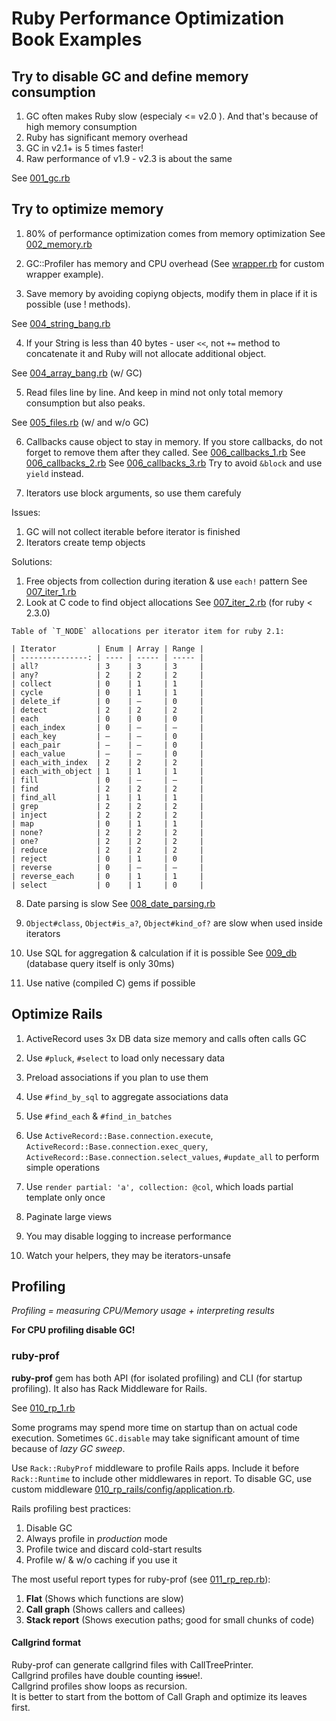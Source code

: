 # Ruby Performance Optimization Book Examples

## Try to disable GC and define memory consumption

1. GC often makes Ruby slow (especialy <= v2.0 ). And that's because of high memory consumption
2. Ruby has significant memory overhead
3. GC in v2.1+ is 5 times faster!
4. Raw performance of v1.9 - v2.3 is about the same

See [001_gc.rb](001_gc.rb)

## Try to optimize memory

1. 80% of performance optimization comes from memory optimization
  See [002_memory.rb](002_memory.rb)

2. GC::Profiler has memory and CPU overhead (See [wrapper.rb](wrapper.rb) for custom wrapper example).

3. Save memory by avoiding copiyng objects, modify them in place if it is possible (use ! methods).

  See [004_string_bang.rb](004_string_bang.rb)

4. If your String is less than 40 bytes - user `<<`, not `+=` method to concatenate it and Ruby will not allocate additional object.

  See [004_array_bang.rb](004_array_bang.rb) (w/ GC)

5. Read files line by line. And keep in mind not only total memory consumption but also peaks.

  See [005_files.rb](005_files.rb) (w/ and w/o GC)

6. Callbacks cause object to stay in memory. If you store callbacks, do not forget to remove them after they called.
  See [006_callbacks_1.rb](006_callbacks_1.rb)
  See [006_callbacks_2.rb](006_callbacks_2.rb)
  See [006_callbacks_3.rb](006_callbacks_3.rb)
  Try to avoid `&block` and use `yield` instead.

7. Iterators use block arguments, so use them carefuly

  Issues:
  1. GC will not collect iterable before iterator is finished
  2. Iterators create temp objects

  Solutions:

  1. Free objects from collection during iteration & use `each!` pattern
    See [007_iter_1.rb](007_iter_1.rb)
  2. Look at C code to find object allocations
    See [007_iter_2.rb](007_iter_2.rb) (for ruby < 2.3.0)

    Table of `T_NODE` allocations per iterator item for ruby 2.1:

    | Iterator         | Enum | Array | Range |  
    | ---------------: | ---- | ----- | ----- |  
    | all?             | 3    | 3     | 3     |  
    | any?             | 2    | 2     | 2     |  
    | collect          | 0    | 1     | 1     |  
    | cycle            | 0    | 1     | 1     |  
    | delete_if        | 0    | —     | 0     |  
    | detect           | 2    | 2     | 2     |  
    | each             | 0    | 0     | 0     |  
    | each_index       | 0    | —     | —     |  
    | each_key         | —    | —     | 0     |  
    | each_pair        | —    | —     | 0     |  
    | each_value       | —    | —     | 0     |  
    | each_with_index  | 2    | 2     | 2     |  
    | each_with_object | 1    | 1     | 1     |  
    | fill             | 0    | —     | —     |  
    | find             | 2    | 2     | 2     |  
    | find_all         | 1    | 1     | 1     |  
    | grep             | 2    | 2     | 2     |  
    | inject           | 2    | 2     | 2     |  
    | map              | 0    | 1     | 1     |  
    | none?            | 2    | 2     | 2     |  
    | one?             | 2    | 2     | 2     |  
    | reduce           | 2    | 2     | 2     |  
    | reject           | 0    | 1     | 0     |  
    | reverse          | 0    | —     | —     |  
    | reverse_each     | 0    | 1     | 1     |  
    | select           | 0    | 1     | 0     |  

8. Date parsing is slow
  See [008_date_parsing.rb](008_date_parsing.rb)

9. `Object#class`, `Object#is_a?`, `Object#kind_of?` are slow when used inside iterators

10. Use SQL for aggregation & calculation if it is possible
  See [009_db](009_db) (database query itself is only 30ms)

11. Use native (compiled C) gems if possible

## Optimize Rails

1. ActiveRecord uses 3x DB data size memory and calls often calls GC

2. Use `#pluck`, `#select` to load only necessary data

3. Preload associations if you plan to use them

4. Use `#find_by_sql` to aggregate associations data

5. Use `#find_each` & `#find_in_batches`

6. Use `ActiveRecord::Base.connection.execute`, `ActiveRecord::Base.connection.exec_query`, `ActiveRecord::Base.connection.select_values`, `#update_all` to perform simple operations

7. Use `render partial: 'a', collection: @col`, which loads partial template only once

8. Paginate large views

9. You may disable logging to increase performance

10. Watch your helpers, they may be iterators-unsafe

## Profiling

_Profiling = measuring CPU/Memory usage + interpreting results_

__For CPU profiling disable GC!__

### ruby-prof

__ruby-prof__ gem has both API (for isolated profiling) and CLI (for startup profiling). It also has Rack Middleware for Rails.

See [010_rp_1.rb](010_rp_1.rb)

Some programs may spend more time on startup than on actual code execution.
Sometimes `GC.disable` may take significant amount of time because of _lazy GC sweep_.

Use `Rack::RubyProf` middleware to profile Rails apps. Include it before `Rack::Runtime` to include other middlewares in report.
To disable GC, use custom middleware [010_rp_rails/config/application.rb](010_rp_rails/config/application.rb).

Rails profiling best practices:

1. Disable GC
2. Always profile in _production_ mode
3. Profile twice and discard cold-start results
4. Profile w/ & w/o caching if you use it

The most useful report types for ruby-prof (see [011_rp_rep.rb](011_rp_rep.rb)):

1. __Flat__ (Shows which functions are slow)
2. __Call graph__ (Shows callers and callees)
3. __Stack report__ (Shows execution paths; good for small chunks of code)

#### Callgrind format

Ruby-prof can generate callgrind files with CallTreePrinter.  
Callgrind profiles have double counting ~~issue~~!.  
Callgrind profiles show loops as recursion.  
It is better to start from the bottom of Call Graph and optimize its leaves first.

